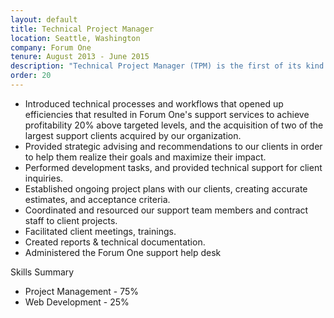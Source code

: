 ```yaml
---
layout: default
title: Technical Project Manager
location: Seattle, Washington
company: Forum One
tenure: August 2013 - June 2015
description: "Technical Project Manager (TPM) is the first of its kind position at Forum One, created specifically to satiate the need for the organization to have a client-facing, project-managing, web developer.  As the TPM I actively manage all aspects of the ongoing engagement with our portfolio of support clients.  My typical day is spent working directly with our stakeholders to ensure a high level of responsiveness, and timely resolution of any technical needs."
order: 20
---
```

- Introduced technical processes and workflows that opened up efficiencies that resulted in Forum One's support services to achieve profitability 20% above targeted levels, and the acquisition of two of the largest support clients acquired by our organization.
- Provided strategic advising and recommendations to our clients in order to help them realize their goals and maximize their impact.
- Performed development tasks, and provided technical support for client inquiries.
- Established ongoing project plans with our clients, creating accurate estimates, and acceptance criteria.
- Coordinated and resourced our support team members and contract staff to client projects.
- Facilitated client meetings, trainings.
- Created reports & technical documentation.
- Administered the Forum One support help desk

Skills Summary

- Project Management - 75%
- Web Development - 25%
